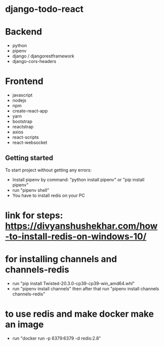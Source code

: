 # django-todo-react

# Backend

- python
- pipenv
- django / djangorestframework
- django-cors-headers

# Frontend

- javascript
- nodejs
- npm
- create-react-app
- yarn
- bootstrap
- reactstrap
- axios
- react-scripts
- react-websocket

## Getting started

To start project without getting any errors:

- Install pipenv by command: "python install pipenv" or "pip install pipenv"
- run "pipenv shell"
- You have to install redis on your PC

# link for steps: https://divyanshushekhar.com/how-to-install-redis-on-windows-10/

# for installing channels and channels-redis

- run "pip install Twisted-20.3.0-cp39-cp39-win_amd64.whl"
- run "pipenv install channels" then after that run "pipenv install channels channels-redis"

# to use redis and make docker make an image

- run "docker run -p 6379:6379 -d redis:2.8"
